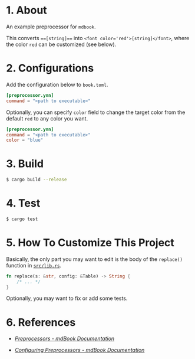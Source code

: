# 1. About

An example preprocessor for `mdbook`.

This converts `==[string]==` into `<font color='red'>[string]</font>`, where the color `red` can be customized (see below).

# 2. Configurations

Add the configuration below to `book.toml`.
```toml
[preprocessor.ynn]
command = "<path to executable>"
```

Optionally, you can specify `color` field to change the target color from the default `red` to any color you want.
```toml
[preprocessor.ynn]
command = "<path to executable>"
color = "blue"
```

# 3. Build

```bash
$ cargo build --release
```

# 4. Test

```bash
$ cargo test
```

# 5. How To Customize This Project

Basically, the only part you may want to edit is the body of the `replace()` function in [`src/lib.rs`](./src/lb.rs).

```rust
fn replace(s: &str, config: &Table) -> String {
    /* ... */
}
```

Optionally, you may want to fix or add some tests.

# 6. References

- [*Preprocessors - mdBook Documentation*](https://rust-lang.github.io/mdBook/for_developers/preprocessors.html)

- [*Configuring Preprocessors - mdBook Documentation*](https://rust-lang.github.io/mdBook/format/configuration/preprocessors.html?highlight=command#provide-your-own-command)

<!-- vim: set spell: -->

